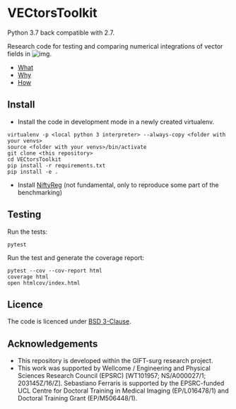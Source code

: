 # VECtorsToolkit

Python 3.7 back compatible with 2.7.

Research code for testing and comparing numerical integrations of vector fields in 
![img](http://latex.codecogs.com/svg.latex?\mathbb{R}^D).


+ [What](https://github.com/SebastianoF/VECtorsToolkit/wiki/What)
+ [Why](https://github.com/SebastianoF/VECtorsToolkit/wiki/Why)
+ [How](https://github.com/SebastianoF/VECtorsToolkit/wiki/How)

## Install

+ Install the code in development mode in a newly created virtualenv.
```
virtualenv -p <local python 3 interpreter> --always-copy <folder with your venvs>
source <folder with your venvs>/bin/activate
git clone <this repository>
cd VECtorsToolkit
pip install -r requirements.txt
pip install -e .
```

+ Install [NiftyReg](https://github.com/KCL-BMEIS/niftyreg) (not fundamental, only to reproduce some part of the benchmarking)


## Testing

Run the tests:
```
pytest
```

Run the test and generate the coverage report:
```
pytest --cov --cov-report html
coverage html
open htmlcov/index.html
```

## Licence 

The code is licenced under [BSD 3-Clause](https://github.com/SebastianoF/VECtorsToolkit/blob/master/LICENCE.txt). 

## Acknowledgements

+ This repository is developed within the GIFT-surg research project.
+ This work was supported by Wellcome / Engineering and Physical Sciences Research Council (EPSRC) 
[WT101957; NS/A000027/1; 203145Z/16/Z]. Sebastiano Ferraris is supported by the EPSRC-funded UCL Centre for Doctoral 
Training in Medical Imaging (EP/L016478/1) and Doctoral Training Grant (EP/M506448/1).